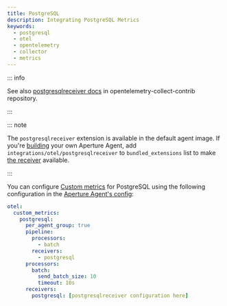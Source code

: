 ```yaml
---
title: PostgreSQL
description: Integrating PostgreSQL Metrics
keywords:
  - postgresql
  - otel
  - opentelemetry
  - collector
  - metrics
---
```


::: info

See also [postgresqlreceiver docs][receiver] in opentelemetry-collect-contrib
repository.

:::

::: note

The `postgresqlreceiver` extension is available in the default agent image. If
you're [building][build] your own Aperture Agent, add
`integrations/otel/postgresqlreceiver` to `bundled_extensions` list to make [the
receiver][receiver] available.

:::

You can configure [Custom metrics][custom-metrics] for PostgreSQL using the
following configuration in the [Aperture Agent's config][agent-config]:

```yaml
otel:
  custom_metrics:
    postgresql:
      per_agent_group: true
      pipeline:
        processors:
          - batch
        receivers:
          - postgresql
      processors:
        batch:
          send_batch_size: 10
          timeout: 10s
      receivers:
        postgresql: [postgresqlreceiver configuration here]
```

[build]: /reference/aperturectl/build/agent/agent.md
[receiver]:
  https://github.com/open-telemetry/opentelemetry-collector-contrib/tree/main/receiver/postgresqlreceiver
[custom-metrics]: /reference/configuration/agent.md#custom-metrics-config
[agent-config]: /reference/configuration/agent.md#agent-o-t-e-l-config
